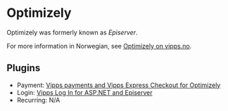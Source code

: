 <!-- START_METADATA
---
title: Optimizely
sidebar_label: Overview
hide_table_of_contents: true
pagination_next: null
pagination_prev: null
---
END_METADATA -->

# Optimizely

Optimizely was formerly known as *Episerver*.

For more information in Norwegian, see [Optimizely on vipps.no](https://www.vipps.no/produkter-og-tjenester/bedrift/ta-betalt-paa-nett/ta-betalt-paa-nett/episerver/).

## Plugins

* Payment: [Vipps payments and Vipps Express Checkout for Optimizely](https://github.com/vippsas/vipps-episerver)
* Login: [Vipps Log In for ASP.NET and Episerver](https://github.com/vippsas/vipps-login-dotnet)
* Recurring: N/A

<!--
## Support

For support with the following, see:

* Payment: [Submit an issue at vipps-magento on GitHub](https://github.com/vippsas/vipps-episerver).
* Login: [Submit an issue at vipps-login-dotnet on GitHub](https://github.com/vippsas/vipps-login-dotnet).
-->